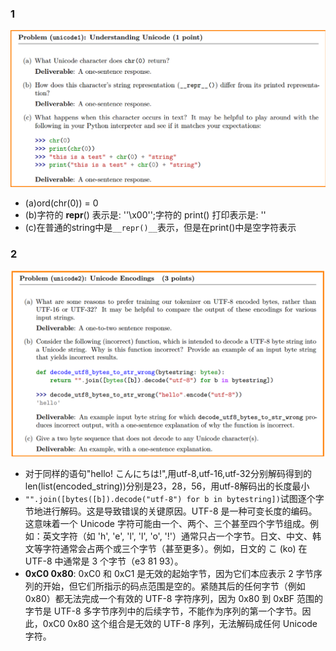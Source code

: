 ### 1
![alt text](/image/image.png)
 - (a)ord(chr(0)) = 0
 - (b)字符的 __repr__() 表示是: ''\x00'';字符的 print() 打印表示是: '' 
 - (c)在普通的string中是`__repr()__`表示，但是在print()中是空字符表示


### 2
![alt text](/image/image-1.png)
 - 对于同样的语句"hello! こんにちは!",用utf-8,utf-16,utf-32分别解码得到的len(list(encoded_string))分别是23，28，56，用utf-8解码出的长度最小
 - `"".join([bytes([b]).decode("utf-8") for b in bytestring])`试图逐个字节地进行解码。这是导致错误的关键原因。UTF-8 是一种可变长度的编码。这意味着一个 Unicode 字符可能由一个、两个、三个甚至四个字节组成。例如：英文字符（如 'h', 'e', 'l', 'l', 'o', '!'）通常只占一个字节。日文、中文、韩文等字符通常会占两个或三个字节（甚至更多）。例如，日文的 こ (ko) 在 UTF-8 中通常是 3 个字节（e3 81 93）。
 - **0xC0 0x80**:  0xC0 和 0xC1 是无效的起始字节，因为它们本应表示 2 字节序列的开始，但它们所指示的码点范围是空的。紧随其后的任何字节（例如 0x80）都无法完成一个有效的 UTF-8 字符序列，因为 0x80 到 0xBF 范围的字节是 UTF-8 多字节序列中的后续字节，不能作为序列的第一个字节。因此，0xC0 0x80 这个组合是无效的 UTF-8 序列，无法解码成任何 Unicode 字符。